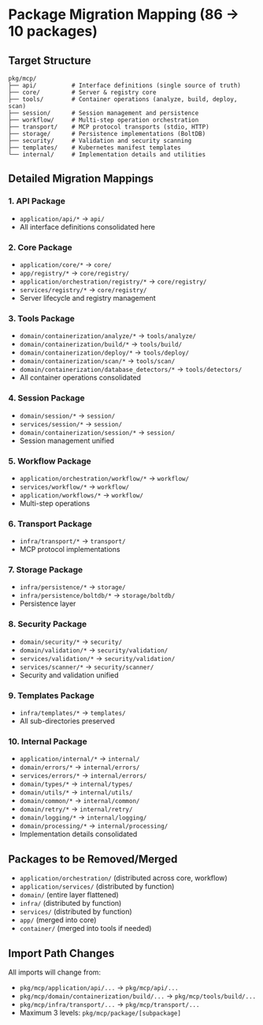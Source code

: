 # Package Migration Mapping (86 → 10 packages)

## Target Structure
```
pkg/mcp/
├── api/          # Interface definitions (single source of truth)
├── core/         # Server & registry core  
├── tools/        # Container operations (analyze, build, deploy, scan)
├── session/      # Session management and persistence
├── workflow/     # Multi-step operation orchestration
├── transport/    # MCP protocol transports (stdio, HTTP)
├── storage/      # Persistence implementations (BoltDB)
├── security/     # Validation and security scanning
├── templates/    # Kubernetes manifest templates
└── internal/     # Implementation details and utilities
```

## Detailed Migration Mappings

### 1. API Package
- `application/api/*` → `api/`
- All interface definitions consolidated here

### 2. Core Package  
- `application/core/*` → `core/`
- `app/registry/*` → `core/registry/`
- `application/orchestration/registry/*` → `core/registry/`
- `services/registry/*` → `core/registry/`
- Server lifecycle and registry management

### 3. Tools Package
- `domain/containerization/analyze/*` → `tools/analyze/`
- `domain/containerization/build/*` → `tools/build/`
- `domain/containerization/deploy/*` → `tools/deploy/`
- `domain/containerization/scan/*` → `tools/scan/`
- `domain/containerization/database_detectors/*` → `tools/detectors/`
- All container operations consolidated

### 4. Session Package
- `domain/session/*` → `session/`
- `services/session/*` → `session/`
- `domain/containerization/session/*` → `session/`
- Session management unified

### 5. Workflow Package
- `application/orchestration/workflow/*` → `workflow/`
- `services/workflow/*` → `workflow/`
- `application/workflows/*` → `workflow/`
- Multi-step operations

### 6. Transport Package
- `infra/transport/*` → `transport/`
- MCP protocol implementations

### 7. Storage Package
- `infra/persistence/*` → `storage/`
- `infra/persistence/boltdb/*` → `storage/boltdb/`
- Persistence layer

### 8. Security Package
- `domain/security/*` → `security/`
- `domain/validation/*` → `security/validation/`
- `services/validation/*` → `security/validation/`
- `services/scanner/*` → `security/scanner/`
- Security and validation unified

### 9. Templates Package
- `infra/templates/*` → `templates/`
- All sub-directories preserved

### 10. Internal Package
- `application/internal/*` → `internal/`
- `domain/errors/*` → `internal/errors/`
- `services/errors/*` → `internal/errors/`
- `domain/types/*` → `internal/types/`
- `domain/utils/*` → `internal/utils/`
- `domain/common/*` → `internal/common/`
- `domain/retry/*` → `internal/retry/`
- `domain/logging/*` → `internal/logging/`
- `domain/processing/*` → `internal/processing/`
- Implementation details consolidated

## Packages to be Removed/Merged
- `application/orchestration/` (distributed across core, workflow)
- `application/services/` (distributed by function)
- `domain/` (entire layer flattened)
- `infra/` (distributed by function)
- `services/` (distributed by function)
- `app/` (merged into core)
- `container/` (merged into tools if needed)

## Import Path Changes
All imports will change from:
- `pkg/mcp/application/api/...` → `pkg/mcp/api/...`
- `pkg/mcp/domain/containerization/build/...` → `pkg/mcp/tools/build/...`
- `pkg/mcp/infra/transport/...` → `pkg/mcp/transport/...`
- Maximum 3 levels: `pkg/mcp/package/[subpackage]`